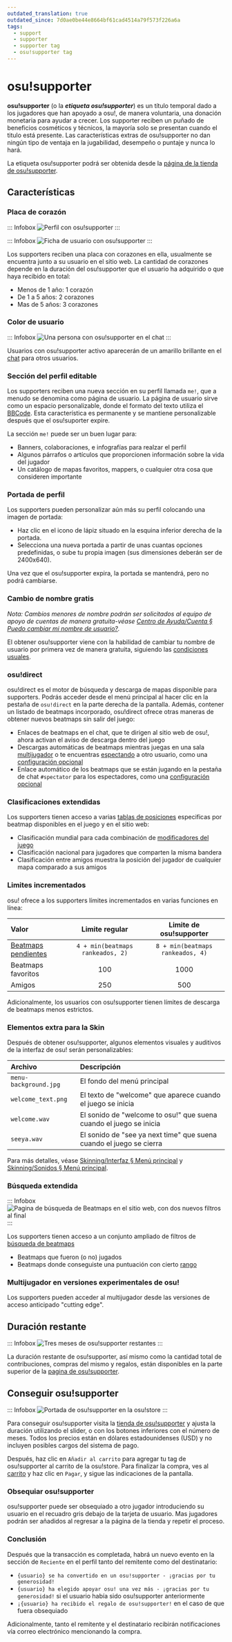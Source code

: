 ```yaml
---
outdated_translation: true
outdated_since: 7d0ae0be44e8664bf61cad4514a79f573f226a6a
tags:
  - support
  - supporter
  - supporter tag
  - osu!supporter tag
---
```


# osu!supporter

**osu!supporter** (o la ***etiqueta osu!supporter***) es un título temporal dado a los jugadores que han apoyado a osu!, de manera voluntaria, una donación monetaria para ayudar a crecer. Los supporter reciben un puñado de beneficios cosméticos y técnicos, la mayoría solo se presentan cuando el titulo está presente. Las características extras de osu!supporter no dan ningún tipo de ventaja en la jugabilidad, desempeño o puntaje y nunca lo hará.

La etiqueta osu!supporter podrá ser obtenida desde la [página de la tienda de osu!supporter](https://osu.ppy.sh/store/products/supporter-tag).

## Características

### Placa de corazón

::: Infobox
![](img/userpage.png?1 "Perfil con osu!supporter")
:::

::: Infobox
![](img/usercard.png?2 "Ficha de usuario con osu!supporter")
:::

Los supporters reciben una placa con corazones en ella, usualmente se encuentra junto a su usuario en el sitio web. La cantidad de corazones depende en la duración del osu!supporter que el usuario ha adquirido o que haya recibido en total<!-- fuente: https://github.com/ppy/osu-web/blob/ac227d6abbd48630ebbf428c4e3372f388004ee5/app/Models/User.php#L1733-L1750 -->:

- Menos de 1 año: 1 corazón
- De 1 a 5 años: 2 corazones
- Mas de 5 años: 3 corazones

### Color de usuario

::: Infobox
![](img/chat.png "Una persona con osu!supporter en el chat")
:::

Usuarios con osu!supporter activo aparecerán de un amarillo brillante en el [chat](/wiki/Client/Interface/Chat_console) para otros usuarios.

### Sección del perfil editable

Los supporters reciben una nueva sección en su perfil llamada `me!`, que a menudo se denomina como página de usuario. La página de usuario sirve como un espacio personalizable, donde el formato del texto utiliza el [BBCode](/wiki/BBCode). Esta característica es permanente y se mantiene personalizable después que el osu!suporter expire.

La sección `me!` puede ser un buen lugar para:

- Banners, colaboraciones, e infografías para realzar el perfil
- Algunos párrafos o artículos que proporcionen información sobre la vida del jugador
- Un catálogo de mapas favoritos, mappers, o cualquier otra cosa que consideren importante

### Portada de perfil

Los supporters pueden personalizar aún más su perfil colocando una imagen de portada:

- Haz clic en el icono de lápiz situado en la esquina inferior derecha de la portada.
- Selecciona una nueva portada a partir de unas cuantas opciones predefinidas, o sube tu propia imagen (sus dimensiones deberán ser de 2400x640).

Una vez que el osu!supporter expira, la portada se mantendrá, pero no podrá cambiarse. 

### Cambio de nombre gratis

*Nota: Cambios menores de nombre podrán ser solicitados al equipo de apoyo de cuentas de manera gratuita-véase [Centro de Ayuda/Cuenta § Puedo cambiar mi nombre de usuario?](/wiki/Help_centre/Account#name-changes).*

El obtener osu!supporter viene con la habilidad de cambiar tu nombre de usuario por primera vez de manera gratuita, siguiendo las [condiciones usuales](/wiki/Help_centre/Account#name-changes).

### osu!direct

osu!direct es el motor de búsqueda y descarga de mapas disponible para supporters.  Podrás acceder desde el menú principal al hacer clic en la pestaña de `osu!direct` en la parte derecha de la pantalla. Además, contener un listado de beatmaps incorporado, osu!direct ofrece otras maneras de obtener nuevos beatmaps sin salir del juego:

- Enlaces de beatmaps en el chat, que te dirigen al sitio web de osu!, ahora activan el aviso de descarga dentro del juego
- Descargas automáticas de beatmaps mientras juegas en una sala [multijugador](/wiki/Gameplay/Multiplayer) o te encuentras [espectando](/wiki/Gameplay/Spectating) a otro usuario, como una [configuración opcional](/wiki/Client/Options#online)
- Enlace automático de los beatmaps que se están jugando en la pestaña de chat `#spectator` para los espectadores, como una [configuración opcional](/wiki/Client/Options#online)

### Clasificaciones extendidas

Los supporters tienen acceso a varias [tablas de posiciones](/wiki/Beatmap#leaderboards) especificas por beatmap disponibles en el juego y en el sitio web:

- Clasificación mundial para cada combinación de [modificadores del juego](/wiki/Game_modifier)
- Clasificación nacional para jugadores que comparten la misma bandera
- Clasificación entre amigos muestra la posición del jugador de cualquier mapa comparado a sus amigos

### Limites incrementados

osu! ofrece a los supporters límites incrementados en varias funciones en línea:

| Valor | Limite regular | Limite de osu!supporter |
| :-- | :-: | :-: |
| [Beatmaps pendientes](/wiki/Beatmap/Category#work-in-progress-and-pending) | `4 + min(beatmaps rankeados, 2)` | `8 + min(beatmaps rankeados, 4)` |
| Beatmaps favoritos | 100 | 1000 |
| Amigos | 250 | 500 |

Adicionalmente, los usuarios con osu!supporter tienen límites de descarga de beatmaps menos estrictos.

### Elementos extra para la Skin

Después de obtener osu!supporter, algunos elementos visuales y auditivos de la interfaz de osu! serán personalizables:

| Archivo | Descripción |
| :-- | :-- |
| `menu-background.jpg` | El fondo del menú principal |
| `welcome_text.png` | El texto de  "welcome" que aparece cuando el juego se inicia |
| `welcome.wav` | El sonido de "welcome to osu!" que suena cuando el juego se inicia |
| `seeya.wav` | El sonido de  "see ya next time" que suena cuando el juego se cierra |

Para más detalles, véase [Skinning/Interfaz § Menú principal](/wiki/Skinning/Interface#main-menu) y [Skinning/Sonidos § Menú principal](/wiki/Skinning/Sounds#main-menu).

### Búsqueda extendida

::: Infobox
![](img/beatmap-search.png "Pagina de búsqueda de Beatmaps en el sitio web, con dos nuevos filtros al final")
:::

Los supporters tienen acceso a un conjunto ampliado de filtros de [búsqueda de beatmaps](https://osu.ppy.sh/beatmapsets)

- Beatmaps que fueron (o no) jugados
- Beatmaps donde conseguiste una puntuación con cierto [rango](/wiki/Gameplay/Grade)

### Multijugador en versiones experimentales de osu!

Los supporters pueden acceder al multijugador desde las versiones de acceso anticipado "cutting edge".

## Duración restante

::: Infobox
![](img/status.jpg?1 "Tres meses de osu!supporter restantes")
:::

La duración restante de osu!supporter, así mismo como la cantidad total de contribuciones, compras del mismo y regalos, están disponibles en la parte superior de la  [pagina de osu!supporter](https://osu.ppy.sh/home/support).

## Conseguir osu!supporter

::: Infobox
![](img/store-product.jpg?2 "Portada de osu!supporter en la osu!store")
:::

Para conseguir osu!supporter visita la [tienda de osu!supporter](https://osu.ppy.sh/store/products/supporter-tag) y ajusta la duración utilizando el slider, o con los botones inferiores con el número de meses. Todos los precios están en dólares estadounidenses (USD) y no incluyen posibles cargos del sistema de pago.

Después, haz clic en `Añadir al carrito` para agregar tu tag de osu!supporter al carrito de la osu!store. Para finalizar la compra, ves al [carrito](https://osu.ppy.sh/store/cart) y haz clic en `Pagar`, y sigue las indicaciones de la pantalla.

### Obsequiar osu!supporter

osu!supporter puede ser obsequiado a otro jugador introduciendo su usuario en el recuadro gris debajo de la tarjeta de usuario. Mas jugadores podrán ser añadidos al regresar a la página de la tienda y repetir el proceso.

### Conclusión

Después que la transacción es completada, habrá un nuevo evento en la sección de `Reciente` en el perfil tanto del remitente como del destinatario:

- `{usuario} se ha convertido en un osu!supporter - ¡gracias por tu generosidad!`
- `{usuario} ha elegido apoyar osu! una vez más - ¡gracias por tu generosidad!` si el usuario había sido osu!supporter anteriormente
- `¡{usuario} ha recibido el regalo de osu!supporter!` en el caso de que fuera obsequiado

Adicionalmente, tanto el remitente y el destinatario recibirán notificaciones vía correo electrónico mencionando la compra.
